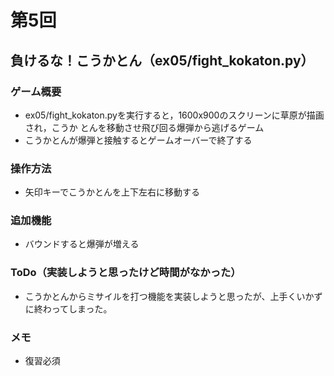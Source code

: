 # 第5回
## 負けるな！こうかとん（ex05/fight_kokaton.py）
### ゲーム概要
- ex05/fight_kokaton.pyを実行すると，1600x900のスクリーンに草原が描画され，こうか
とんを移動させ飛び回る爆弾から逃げるゲーム
- こうかとんが爆弾と接触するとゲームオーバーで終了する
### 操作方法
- 矢印キーでこうかとんを上下左右に移動する
### 追加機能
- バウンドすると爆弾が増える

### ToDo（実装しようと思ったけど時間がなかった）
- こうかとんからミサイルを打つ機能を実装しようと思ったが、上手くいかずに終わってしまった。
### メモ
- 復習必須